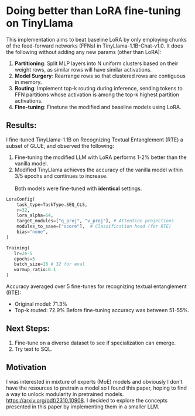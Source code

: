 # Doing better than LoRA fine-tuning on TinyLlama 

This implementation aims to beat baseline LoRA by only employing chunks of the feed-forward networks (FFNs) in TinyLlama-1.1B-Chat-v1.0. It does the following without adding any new params (other than LoRA): 
1. **Partitioning**: Split MLP layers into N uniform clusters based on their weight rows, as similar rows will have similar activations. 
2. **Model Surgery**: Rearrange rows so that clustered rows are contiguous in memory. 
3. **Routing**: Implement top-k routing during inference, sending tokens to FFN partitions whose activation is among the top-k highest partition activations. 
4. **Fine-tuning**: Finetune the modified and baseline models using LoRA. 

## Results: 

I fine-tuned TinyLlama-1.1B on Recognizing Textual Entanglement (RTE) a subset of GLUE, and observed the following: 
1. Fine-tuning the modified LLM with LoRA performs 1-2% better than the vanilla model. 
2. Modified TinyLlama achieves the accuracy of the vanilla model within 3/5 epochs and continues to increase. 
\
\
Both models were fine-tuned with **identical** settings. 
```python
LoraConfig(
    task_type=TaskType.SEQ_CLS,
    r=32,                    
    lora_alpha=64,         
    target_modules=["q_proj", "v_proj"], # Attention projections
    modules_to_save=["score"],  # Classification head (for RTE)
    bias="none",
)
```

```python
Training(
   lr=2e-5
   epochs=5
   batch_size=16 # 32 for eval
   warmup_ratio:0.1
)
```

Accuracy averaged over 5 fine-tunes for recognizing textual entanglement (RTE): 
- Original model: 71.3%
- Top-k routed: 72.9%
Before fine-tuning accuracy was between 51-55%. 

## Next Steps: 
1. Fine-tune on a diverse dataset to see if specialization can emerge. 
2. Try text to SQL. 

## Motivation 
I was interested in mixture of experts (MoE) models and obviously I don't have the resources to pretrain a model so I found this paper, hoping to find a way to unlock modularity in pretrained models. https://arxiv.org/pdf/2310.10908. I decided to explore the concepts presented in this paper by implementing them in a smaller LLM. 

